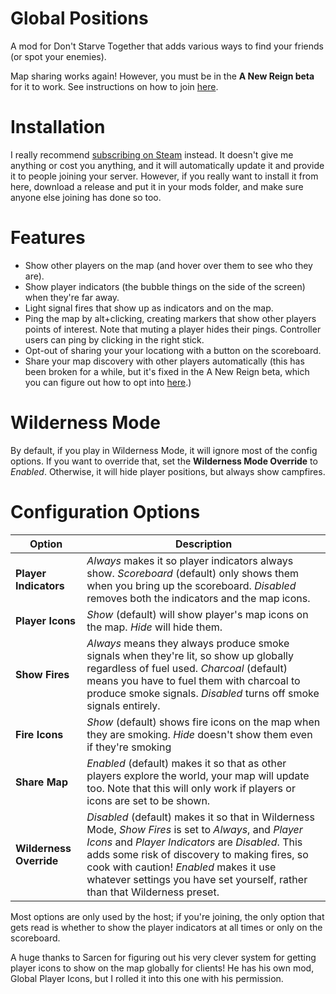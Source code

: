 # Global Positions
A mod for Don't Starve Together that adds various ways to find your friends (or spot your enemies).

Map sharing works again! However, you must be in the **A New Reign beta** for it to work. See instructions on how to join [here](http://forums.kleientertainment.com/topic/69487-how-to-opt-in-to-a-new-reign-beta-for-dont-starve-together/).

# Installation
I really recommend [subscribing on Steam](http://steamcommunity.com/sharedfiles/filedetails/?id=378160973) instead. It doesn't give me anything or cost you anything, and it will automatically update it and provide it to people joining your server. However, if you really want to install it from here, download a release and put it in your mods folder, and make sure anyone else joining has done so too.

# Features
- Show other players on the map (and hover over them to see who they are).
- Show player indicators (the bubble things on the side of the screen) when they're far away.
- Light signal fires that show up as indicators and on the map.
- Ping the map by alt+clicking, creating markers that show other players points of interest. Note that muting a player hides their pings. Controller users can ping by clicking in the right stick.
- Opt-out of sharing your your locationg with a button on the scoreboard.
- Share your map discovery with other players automatically (this has been broken for a while, but it's fixed in the A New Reign beta, which you can figure out how to opt into [here](http://forums.kleientertainment.com/topic/69487-how-to-opt-in-to-a-new-reign-beta-for-dont-starve-together/).)

# Wilderness Mode
By default, if you play in Wilderness Mode, it will ignore most of the config options. If you want to override that, set the **Wilderness Mode Override** to _Enabled_. Otherwise, it will hide player positions, but always show campfires.

# Configuration Options
Option | Description
------ | -----------
**Player Indicators** | _Always_ makes it so player indicators always show. _Scoreboard_ (default) only shows them when you bring up the scoreboard. _Disabled_ removes both the indicators and the map icons.
**Player Icons** | _Show_ (default) will show player's map icons on the map. _Hide_ will hide them.
**Show Fires** | _Always_ means they always produce smoke signals when they're lit, so show up globally regardless of fuel used. _Charcoal_ (default) means you have to fuel them with charcoal to produce smoke signals. _Disabled_ turns off smoke signals entirely.
**Fire Icons** | _Show_ (default) shows fire icons on the map when they are smoking. _Hide_ doesn't show them even if they're smoking
**Share Map** | _Enabled_ (default) makes it so that as other players explore the world, your map will update too. Note that this will only work if players or icons are set to be shown.
**Wilderness Override** | _Disabled_ (default) makes it so that in Wilderness Mode, _Show Fires_ is set to _Always_, and _Player Icons_ and _Player Indicators_ are _Disabled_. This adds some risk of discovery to making fires, so cook with caution! _Enabled_ makes it use whatever settings you have set yourself, rather than that Wilderness preset.

Most options are only used by the host; if you're joining, the only option that gets read is whether to show the player indicators at all times or only on the scoreboard.


A huge thanks to Sarcen for figuring out his very clever system for getting player icons to show on the map globally for clients! He has his own mod, Global Player Icons, but I rolled it into this one with his permission.